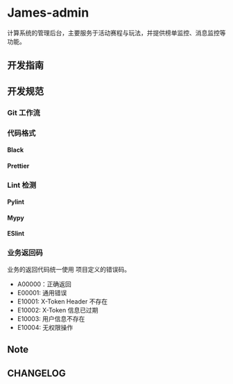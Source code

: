 # James-admin

计算系统的管理后台，主要服务于活动赛程与玩法，并提供榜单监控、消息监控等功能。

## 开发指南

## 开发规范

### Git 工作流

### 代码格式

#### Black

#### Prettier

### Lint 检测

#### Pylint

#### Mypy

#### ESlint

### 业务返回码

业务的返回代码统一使用 项目定义的错误码。

- A00000：正确返回
- E00001: 通用错误
- E10001: X-Token Header 不存在
- E10002: X-Token 信息已过期
- E10003: 用户信息不存在
- E10004: 无权限操作

## Note

## CHANGELOG
